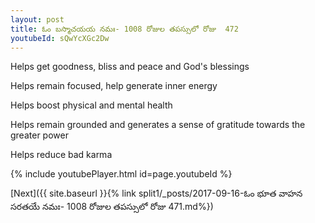 ```yaml
---
layout: post
title: ఓం బస్మాచయయ నమః- 1008 రోజుల తపస్సులో రోజు  472
youtubeId: sQwYcXGc2Dw
---
```

 
 
Helps get goodness, bliss and peace and God's blessings
 
Helps remain focused, help generate inner energy 
 
Helps boost physical and mental health 
 
Helps remain grounded and generates a sense of gratitude towards the greater power 
 
Helps reduce bad karma
 
 
 
 


{% include youtubePlayer.html id=page.youtubeId %}
 
[Next]({{ site.baseurl }}{% link  split1/_posts/2017-09-16-ఓం భూత వాహన సరతయే నమః- 1008 రోజుల తపస్సులో రోజు  471.md%})
 
